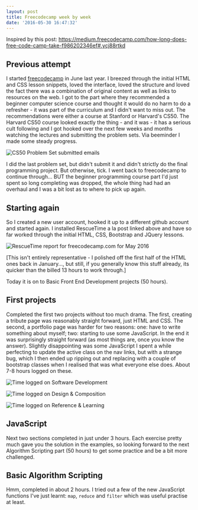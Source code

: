 ```yaml
---
layout: post
title: Freecodecamp week by week
date: '2016-05-30 16:47:32'
---
```


Inspired by this post: https://medium.freecodecamp.com/how-long-does-free-code-camp-take-f986202346ef#.ycj88rtkd

## Previous attempt
I started [freecodecamp](http://www.freecodecamp) in June last year. I breezed through the initial HTML and CSS lesson snippets, loved the interface, loved the structure and loved the fact there was a combination of original content as well as links to resources on the web. I got to the part where they recommended a beginner computer science course and thought it would do no harm to do a refresher - it was part of the curriculum and I didn't want to miss out. The recommendations were either a course at Stanford or Harvard's CS50. The Harvard CS50 course looked exactly the thing - and it was - it has a serious cult following and I got hooked over the next few weeks and months watching the lectures and submitting the problem sets. Via beeminder I made some steady progress.

![CS50 Problem Set submitted emails](https://www.dropbox.com/s/zbaihn5wia7clgd/Screenshot%202016-05-27%2010.15.57.png?raw=1)

I did the last problem set, but didn't submit it and didn't strictly do the final programming project. But otherwise, tick. I went back to freecodecamp to continue through... BUT the beginner programming course part I'd just spent so long completing was dropped, the whole thing had had an overhaul and I was a bit lost as to where to pick up again.

## Starting again

So I created a new user account, hooked it up to a different github account and started again. I installed RescueTime a la post linked above and have so far worked through the initial HTML, CSS, Bootstrap and JQuery lessons. 

![RescueTime report for freecodecamp.com for May 2016](https://www.dropbox.com/s/h7r1w0gskmsqon8/Screenshot%202016-05-27%2010.32.25.png?raw=1)

[This isn't entirely representative - I polished off the first half of the HTML ones back in January..., but still, if you generally know this stuff already, its quicker than the billed 13 hours to work through.]

Today it is on to Basic Front End Development projects (50 hours).

## First projects

Completed the first two projects without too much drama. The first, creating a tribute page was reasonably straight forward, just HTML and CSS. The second, a portfolio page was harder for two reasons: one: have to write something about myself; two: starting to use some JavaScript. In the end it was surprisingly straight forward (as most things are, once you know the answer). Slightly disappointing was some JavaScript I spent a while perfecting to update the active class on the nav links, but with a strange bug, which I then ended up ripping out and replacing with a couple of bootstrap classes when I realised that was what everyone else does. About 7-8 hours logged on these.

![Time logged on Software Development](https://www.dropbox.com/s/lx9rjfzveup58gp/Screenshot%202016-05-30%2017.41.25.png?raw=1)

![Time logged on Design & Composition](https://www.dropbox.com/s/btw9cr4i43rzis8/Screenshot%202016-05-30%2017.42.49.png?raw=1)

![Time logged on Reference & Learning](https://www.dropbox.com/s/auc7rl5ayscucuy/Screenshot%202016-05-30%2017.43.42.png?raw=1)

## JavaScript

Next two sections completed in just under 3 hours. Each exercise pretty much gave you the solution in the examples, so looking forward to the next Algorithm Scripting part (50 hours) to get some practice and be a bit more challenged.

## Basic Algorithm Scripting

Hmm, completed in about 2 hours. I tried out a few of the new JavaScript functions I've just learnt: `map`, `reduce` and `filter` which was useful practise at least.